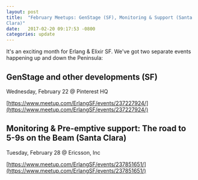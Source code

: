```yaml
---
layout: post
title:  "February Meetups: GenStage (SF), Monitoring & Support (Santa
Clara)"
date:   2017-02-20 09:17:53 -0800
categories: update
---
```


It's an exciting month for Erlang & Elixir SF. We've got two separate
events happening up and down the Peninsula:

## GenStage and other developments (SF)

Wednesday, February 22 @ Pinterest HQ

[https://www.meetup.com/ErlangSF/events/237227924/](https://www.meetup.com/ErlangSF/events/237227924/)

## Monitoring & Pre-emptive support: The road to 5-9s on the Beam (Santa Clara)

Tuesday, February 28 @ Ericsson, Inc

[https://www.meetup.com/ErlangSF/events/237851651/](https://www.meetup.com/ErlangSF/events/237851651/)
